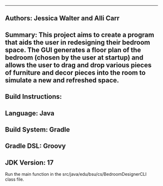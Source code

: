 ---------------------------------------------------------------------------------------------------------------
Authors: Jessica Walter and Alli Carr
---------------------------------------------------------------------------------------------------------------
Summary: This project aims to create a program that aids the user in redesigning their bedroom space. The GUI 
generates a floor plan of the bedroom (chosen by the user at startup) and allows the user to drag and drop 
various pieces of furniture and decor pieces into the room to simulate a new and refreshed space.
---------------------------------------------------------------------------------------------------------------
Build Instructions:
---------------------------------------------------------------------------------------------------------------
Language: Java
---------------------------------------------------------------------------------------------------------------
Build System: Gradle
---------------------------------------------------------------------------------------------------------------
Gradle DSL: Groovy
---------------------------------------------------------------------------------------------------------------
JDK Version: 17
---------------------------------------------------------------------------------------------------------------
Run the main function in the src/java/edu/bsu/cs/BedroomDesignerCLI class file.

